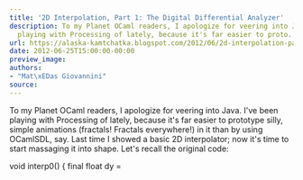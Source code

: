 ```yaml
---
title: '2D Interpolation, Part 1: The Digital Differential Analyzer'
description: To my Planet OCaml readers, I apologize for veering into Java. I've been
  playing with Processing of lately, because it's far easier to proto...
url: https://alaska-kamtchatka.blogspot.com/2012/06/2d-interpolation-part-1-digital.html
date: 2012-06-25T15:00:00-00:00
preview_image:
authors:
- "Mat\xEDas Giovannini"
source:
---
```


To my Planet OCaml readers, I apologize for veering into Java. I've been playing with Processing of lately, because it's far easier to prototype silly, simple animations (fractals! Fractals everywhere!) in it than by using OCamlSDL, say. Last time I showed a basic 2D interpolator; now it's time to start massaging it into shape. Let's recall the original code:


void interp0() {
  final float dy =
